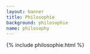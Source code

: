 ```yaml
---
layout: banner
title: Philosophie
background: philosophie
name: philosophy
---
```


{% include philosophie.html %}

